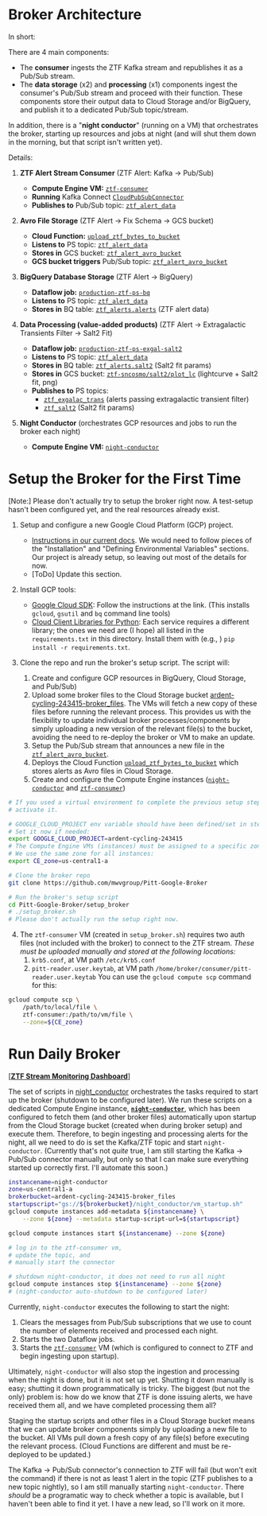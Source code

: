 # Broker Architecture
<!-- fs -->
In short:

There are 4 main components:
- The __consumer__ ingests the ZTF Kafka stream and republishes it as a Pub/Sub stream.
- The __data storage__ (x2) and __processing__ (x1) components ingest the consumer's Pub/Sub stream and proceed with their function. These components store their output data to Cloud Storage and/or BigQuery, and publish it to a dedicated Pub/Sub topic/stream.

In addition, there is a "__night conductor__" (running on a VM) that
orchestrates the broker,
starting up resources and jobs at night (and will shut them down in the morning, but that script isn't written yet).


Details:

1. __ZTF Alert Stream Consumer__ (ZTF Alert: Kafka -> Pub/Sub)
    - __Compute Engine VM:__  [`ztf-consumer`](https://console.cloud.google.com/compute/instancesMonitoringDetail/zones/us-central1-a/instances/ztf-consumer?project=ardent-cycling-243415&tab=monitoring&duration=PT1H)
    - __Running__  Kafka Connect [`CloudPubSubConnector`](https://github.com/GoogleCloudPlatform/pubsub/tree/master/kafka-connector)
    - __Publishes to__ Pub/Sub topic:  [`ztf_alert_data`](https://console.cloud.google.com/cloudpubsub/topic/detail/ztf_alert_data?project=ardent-cycling-243415)

2. __Avro File Storage__ (ZTF Alert -> Fix Schema -> GCS bucket)
    - __Cloud Function:__
 [`upload_ztf_bytes_to_bucket`](https://console.cloud.google.com/functions/details/us-central1/upload_ztf_bytes_to_bucket?project=ardent-cycling-243415&pageState=%28%22functionsDetailsCharts%22:%28%22groupValue%22:%22P1D%22,%22customValue%22:null%29%29)
    - __Listens to__ PS topic: [`ztf_alert_data`](https://console.cloud.google.com/cloudpubsub/topic/detail/ztf_alert_data?project=ardent-cycling-243415)
    - __Stores in__ GCS bucket: [`ztf_alert_avro_bucket`](https://console.cloud.google.com/storage/browser/ardent-cycling-243415_ztf_alert_avro_bucket;tab=objects?forceOnBucketsSortingFiltering=false&project=ardent-cycling-243415&prefix=&forceOnObjectsSortingFiltering=false)
    - __GCS bucket triggers__ Pub/Sub topic: [`ztf_alert_avro_bucket`](https://console.cloud.google.com/cloudpubsub/topic/detail/ztf_alert_avro_bucket?project=ardent-cycling-243415)

3. __BigQuery Database Storage__ (ZTF Alert -> BigQuery)
    - __Dataflow job:__ [`production-ztf-ps-bq`](https://console.cloud.google.com/dataflow/jobs?project=ardent-cycling-243415)
    - __Listens to__ PS topic: [`ztf_alert_data`](https://console.cloud.google.com/cloudpubsub/topic/detail/ztf_alert_data?project=ardent-cycling-243415)
    - __Stores in__ BQ table: [`ztf_alerts.alerts`](https://console.cloud.google.com/bigquery?project=ardent-cycling-243415) (ZTF alert data)

4. __Data Processing (value-added products)__ (ZTF Alert -> Extragalactic Transients Filter -> Salt2 Fit)
    - __Dataflow job:__ [`production-ztf-ps-exgal-salt2`](https://console.cloud.google.com/dataflow/jobs?project=ardent-cycling-243415)
    - __Listens to__ PS topic: [`ztf_alert_data`](https://console.cloud.google.com/cloudpubsub/topic/detail/ztf_alert_data?project=ardent-cycling-243415)
    - __Stores in__ BQ table: [`ztf_alerts.salt2`](https://console.cloud.google.com/bigquery?project=ardent-cycling-243415) (Salt2 fit params)
    - __Stores in__ GCS bucket: [`ztf-sncosmo/salt2/plot_lc`](https://console.cloud.google.com/storage/browser/ardent-cycling-243415_ztf-sncosmo/salt2/plot_lc?pageState=%28%22StorageObjectListTable%22:%28%22f%22:%22%255B%255D%22%29%29&project=ardent-cycling-243415&prefix=&forceOnObjectsSortingFiltering=false) (lightcurve + Salt2 fit, png)
    - __Publishes to__ PS topics:
        - [ `ztf_exgalac_trans`](https://console.cloud.google.com/cloudpubsub/topic/detail/ztf_exgalac_trans?project=ardent-cycling-243415) (alerts passing extragalactic transient filter)
        - [`ztf_salt2`](https://console.cloud.google.com/cloudpubsub/topic/detail/ztf_salt2?project=ardent-cycling-243415) (Salt2 fit params)

5. __Night Conductor__ (orchestrates GCP resources and jobs to run the broker each night)
    - __Compute Engine VM:__  [`night-conductor`](https://console.cloud.google.com/compute/instancesDetail/zones/us-central1-a/instances/night-conductor?tab=details&project=ardent-cycling-243415)

<!-- fe Broker Architecture -->

# Setup the Broker for the First Time
<!-- fs -->
[Note:] Please don't actually try to setup the broker right now. A test-setup hasn't been configured yet, and the real resources already exist.

1. Setup and configure a new Google Cloud Platform (GCP) project.
    - [Instructions in our current docs](https://pitt-broker.readthedocs.io/en/latest/installation_setup/installation.html). We would need to follow pieces of the "Installation" and "Defining Environmental Variables" sections. Our project is already setup, so leaving out most of the details for now.
    - [ToDo] Update this section.

2. Install GCP tools:
    - [Google Cloud SDK](https://cloud.google.com/sdk/docs/install): Follow the instructions at the link. (This installs `gcloud`, `gsutil` and `bq` command line tools)
    - [Cloud Client Libraries for Python](https://cloud.google.com/python/docs/reference): Each service requires a different library; the ones we need are (I hope) all listed in the `requirements.txt` in this directory. Install them with (e.g., ) `pip install -r requirements.txt`.

3. Clone the repo and run the broker's setup script.
The script will:
    1. Create and configure GCP resources in BigQuery, Cloud Storage, and Pub/Sub)
    2. Upload some broker files to the Cloud Storage bucket [ardent-cycling-243415-broker_files](https://console.cloud.google.com/storage/browser/ardent-cycling-243415-broker_files?project=ardent-cycling-243415&pageState=%28%22StorageObjectListTable%22:%28%22f%22:%22%255B%255D%22%29%29&prefix=&forceOnObjectsSortingFiltering=false). The VMs will fetch a new copy of these files before running the relevant process. This provides us with the flexibility to update individual broker processes/components by simply uploading a new version of the relevant file(s) to the bucket, avoiding the need to re-deploy the broker or VM to make an update.
    3. Setup the Pub/Sub stream that announces a new file in the [`ztf_alert_avro_bucket`]((https://console.cloud.google.com/storage/browser/ardent-cycling-243415_ztf_alert_avro_bucket;tab=objects?forceOnBucketsSortingFiltering=false&project=ardent-cycling-243415&prefix=&forceOnObjectsSortingFiltering=false)).
    4. Deploys the Cloud Function [`upload_ztf_bytes_to_bucket`](https://console.cloud.google.com/functions/details/us-central1/upload_ztf_bytes_to_bucket?project=ardent-cycling-243415&pageState=%28%22functionsDetailsCharts%22:%28%22groupValue%22:%22P1D%22,%22customValue%22:null%29%29) which stores alerts as Avro files in Cloud Storage.
    5. Create and configure the Compute Engine instances ([`night-conductor`](https://console.cloud.google.com/compute/instancesDetail/zones/us-central1-a/instances/night-conductor?tab=details&project=ardent-cycling-243415) and [`ztf-consumer`](https://console.cloud.google.com/compute/instancesMonitoringDetail/zones/us-central1-a/instances/ztf-consumer?project=ardent-cycling-243415&tab=monitoring&duration=PT1H&pageState=%28%22duration%22:%28%22groupValue%22:%22P7D%22,%22customValue%22:null%29%29))

```bash
# If you used a virtual environment to complete the previous setup steps,
# activate it.

# GOOGLE_CLOUD_PROJECT env variable should have been defined/set in step 1.
# Set it now if needed:
export GOOGLE_CLOUD_PROJECT=ardent-cycling-243415
# The Compute Engine VMs (instances) must be assigned to a specific zone.
# We use the same zone for all instances:
export CE_zone=us-central1-a

# Clone the broker repo
git clone https://github.com/mwvgroup/Pitt-Google-Broker

# Run the broker's setup script
cd Pitt-Google-Broker/setup_broker
# ./setup_broker.sh  
# Please don't actually run the setup right now.
```

4. The `ztf-consumer` VM (created in `setup_broker.sh`) requires two auth files (not included with the broker) to connect to the ZTF stream.
_These must be uploaded manually and stored at the following locations:_
    1. `krb5.conf`, at VM path `/etc/krb5.conf`
    2. `pitt-reader.user.keytab`, at VM path `/home/broker/consumer/pitt-reader.user.keytab`
You can use the `gcloud compute scp` command for this:
```bash
gcloud compute scp \
    /path/to/local/file \
    ztf-consumer:/path/to/vm/file \
    --zone=${CE_zone}
```

<!-- fe Setup the Broker -->

# Run Daily Broker
<!-- fs -->
[[__ZTF Stream Monitoring Dashboard__](https://console.cloud.google.com/monitoring/dashboards/builder/d8b7db8b-c875-4b93-8b31-d9f427f0c761?project=ardent-cycling-243415&dashboardBuilderState=%257B%2522editModeEnabled%2522:false%257D&timeDomain=1w)]

The set of scripts in [night_conductor](night_conductor) orchestrates the tasks required to start up the broker (shutdown to be configured later).
We run these scripts on a dedicated Compute Engine instance, [__`night-conductor`__](https://console.cloud.google.com/compute/instancesDetail/zones/us-central1-a/instances/night-conductor?tab=details&project=ardent-cycling-243415),
which has been configured to fetch them (and other broker files) automatically upon startup from the Cloud Storage bucket (created when during broker setup) and execute them.
Therefore, to begin ingesting and processing alerts for the night, all we need to do is set the Kafka/ZTF topic and start `night-conductor`.
(Currently that's not _quite_ true, I am still starting the Kafka -> Pub/Sub connector manually, but only so that I can make sure everything started up correctly first. I'll automate this soon.)

```bash
instancename=night-conductor
zone=us-central1-a
brokerbucket=ardent-cycling-243415-broker_files
startupscript="gs://${brokerbucket}/night_conductor/vm_startup.sh"
gcloud compute instances add-metadata ${instancename} \
    --zone ${zone} --metadata startup-script-url=${startupscript}

gcloud compute instances start ${instancename} --zone ${zone}

# log in to the ztf-consumer vm,
# update the topic, and
# manually start the connector

# shutdown night-conductor, it does not need to run all night
gcloud compute instances stop ${instancename} --zone ${zone}
# (night-conductor auto-shutdown to be configured later)
```

Currently, `night-conductor` executes the following to start the night:
1. Clears the messages from Pub/Sub subscriptions that we use to count the number of elements received and processed each night.
2. Starts the two Dataflow jobs.
3. Starts the [`ztf-consumer`](https://console.cloud.google.com/compute/instancesMonitoringDetail/zones/us-central1-a/instances/ztf-consumer?project=ardent-cycling-243415&tab=monitoring&duration=PT1H&pageState=%28%22duration%22:%28%22groupValue%22:%22P7D%22,%22customValue%22:null%29%29) VM (which is configured to connect to ZTF and begin ingesting upon startup).

Ultimately, `night-conductor` will also stop the ingestion and processing when the night is done, but it is not set up yet.
Shutting it down manually is easy;
shutting it down programmatically is tricky.
The biggest (but not the only) problem is:
how do we know that ZTF is done issuing alerts, we have received them all, and we have completed processing them all?

Staging the startup scripts and other files in a Cloud Storage bucket means that we can update broker components simply by uploading a new file to the bucket.
All VMs pull down a fresh copy of any file(s) before executing the relevant process.
(Cloud Functions are different and must be re-deployed to be updated.)

The Kafka -> Pub/Sub connector's connection to ZTF will fail (but won't exit the command) if there is not as least 1 alert in the topic (ZTF publishes to a new topic nightly), so I am still manually starting `night-conductor`.
There _should_ be a programatic way to check whether a topic is available, but I haven't been able to find it yet.
I have a new lead, so I'll work on it more.

<!-- fe Run Daily Broker -->
